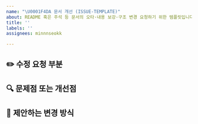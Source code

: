 ```yaml
---
name: "\U0001F4DA 문서 개선 (ISSUE-TEMPLATE)"
about: README 혹은 주석 등 문서의 오타·내용 보강·구조 변경 요청하기 위한 템플릿입니다.
title: ''
labels: ''
assignees: minnnseokk

---
```


## ✏️ 수정 요청 부분
<!-- 문서의 어느 부분을 수정/추가/삭제해야 하는지 구체적으로 작성 -->

## 🔍 문제점 또는 개선점
<!-- 현 문서에서 불분명한 점, 빠진 정보, 오타 등을 설명 -->

## 📝 제안하는 변경 방식
<!-- 예시 코드블록, 문장 수정안 등을 포함 -->
